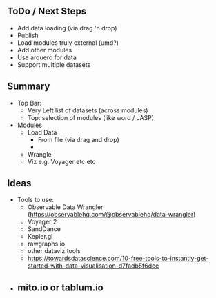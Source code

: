 ## ToDo / Next Steps
- Add data loading (via drag 'n drop)
- Publish
- Load modules truly external (umd?)
- Add other modules
- Use arquero for data
- Support multiple datasets

## Summary
- Top Bar:
	- Very Left list of datasets (across modules)
	- Top: selection of modules (like word / JASP)
- Modules
	- Load Data
		- From file (via drag and drop)
		- 
	- Wrangle
	- Viz e.g. Voyager etc etc


## Ideas
- Tools to use:
	- Observable Data Wrangler (https://observablehq.com/@observablehq/data-wrangler)
	- Voyager 2
	- SandDance
	- Kepler.gl
	- rawgraphs.io
	- other dataviz tools
	- https://towardsdatascience.com/10-free-tools-to-instantly-get-started-with-data-visualisation-d7fadb5f6dce
- mito.io or tablum.io
	- 